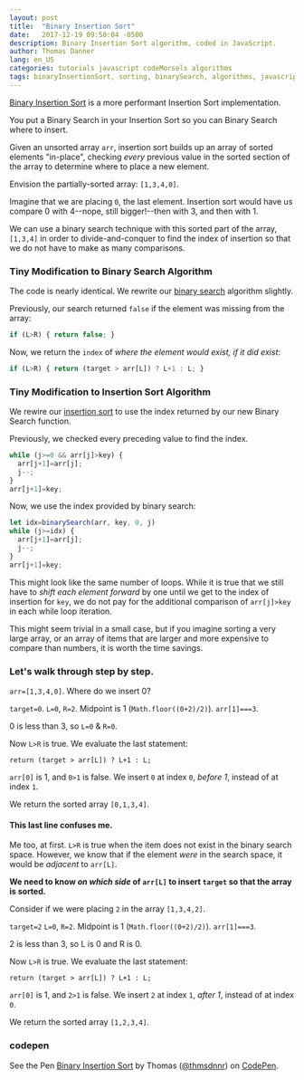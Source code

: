 ```yaml
---
layout: post
title:  "Binary Insertion Sort"
date:   2017-12-19 09:50:04 -0500
description: Binary Insertion Sort algorithm, coded in JavaScript.
author: Thomas Danner
lang: en_US
categories: tutorials javascript codeMorsels algorithms
tags: binaryInsertionSort, sorting, binarySearch, algorithms, javascript, tutorial
---
```


[Binary Insertion Sort](https://en.wikipedia.org/wiki/Insertion_sort) is a more performant Insertion Sort implementation.

You put a Binary Search in your Insertion Sort so you can Binary Search where to insert.

Given an unsorted array `arr`, insertion sort builds up an array of sorted elements "in-place", checking *every* previous value in the sorted section of the array to determine where to place a new element.

Envision the partially-sorted array: `[1,3,4,0]`.

Imagine that we are placing `0`, the last element. Insertion sort would have us compare 0 with 4--nope, still bigger!--then with 3, and then with 1.

We can use a binary search technique with this sorted part of the array, `[1,3,4]` in order to divide-and-conquer to find the index of insertion so that we do not have to make as many comparisons.

### Tiny Modification to Binary Search Algorithm

The code is nearly identical. We rewrite our [binary search](http://thmsdnnr.com/tutorials/javascript/codemorsels/algorithms/2017/12/15/code-morsels-binary-search.html) algorithm slightly.

Previously, our search returned `false` if the element was missing from the array:
```javascript
if (L>R) { return false; }
```

Now, we return the `index` of *where the element would exist, if it did exist*:
```javascript
if (L>R) { return (target > arr[L]) ? L+1 : L; }
```

### Tiny Modification to Insertion Sort Algorithm

We rewire our [insertion sort](http://thmsdnnr.com/tutorials/javascript/codemorsels/algorithms/2017/12/18/code-morsels-insertion-sort.html) to use the index returned by our new Binary Search function.

Previously, we checked every preceding value to find the index.
```javascript
while (j>=0 && arr[j]>key) {
  arr[j+1]=arr[j];
  j--;
}
arr[j+1]=key;
```

Now, we use the index provided by binary search:
```javascript
let idx=binarySearch(arr, key, 0, j)
while (j>=idx) {
  arr[j+1]=arr[j];
  j--;
}
arr[j+1]=key;
```

This might look like the same number of loops. While it is true that we still have to *shift each element forward* by one until we get to the index of insertion for `key`, we do not pay for the additional comparison of `arr[j]>key` in each while loop iteration.

This might seem trivial in a small case, but if you imagine sorting a very large array, or an array of items that are larger and more expensive to compare than numbers, it is worth the time savings.

### Let's walk through step by step.

`arr=[1,3,4,0]`. Where do we insert 0?

`target=0`. `L=0`, `R=2`.
Midpoint is 1 (`Math.floor((0+2)/2)`). `arr[1]===3`.

0 is less than 3, so `L=0` & `R=0`.

Now `L>R` is true. We evaluate the last statement:

`return (target > arr[L]) ? L+1 : L;`

`arr[0]` is 1, and `0>1` is false. We insert `0` at index `0`, *before 1*, instead of at index `1`.

We return the sorted array `[0,1,3,4]`.

#### This last line confuses me.

Me too, at first. `L>R` is true when the item does not exist in the binary search space. However, we know that if the element *were* in the search space, it would be *adjacent* to `arr[L]`.

**We need to know *on which side* of `arr[L]` to insert `target` so that the array is sorted.**

Consider if we were placing `2` in the array `[1,3,4,2]`.

`target=2` `L=0`, `R=2`.
Midpoint is 1 (`Math.floor((0+2)/2)`). `arr[1]===3`.

2 is less than 3, so L is 0 and R is 0.

Now `L>R` is true. We evaluate the last statement:

`return (target > arr[L]) ? L+1 : L;`

`arr[0]` is 1, and `2>1` is false. We insert `2` at index `1`, *after 1*, instead of at index `0`.

We return the sorted array `[1,2,3,4]`.

### codepen

<p data-height="300" data-theme-id="32039" data-slug-hash="wpMVQo" data-default-tab="js" data-user="thmsdnnr" data-embed-version="2" data-pen-title="Binary Insertion Sort" class="codepen">See the Pen <a href="https://codepen.io/thmsdnnr/pen/wpMVQo/">Binary Insertion Sort</a> by Thomas (<a href="https://codepen.io/thmsdnnr">@thmsdnnr</a>) on <a href="https://codepen.io">CodePen</a>.</p>
<script async src="https://production-assets.codepen.io/assets/embed/ei.js"></script>
